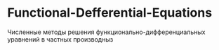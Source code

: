 # Functional-Defferential-Equations
Численные методы решения функционально-дифференциальных уравнений в частных производныз
